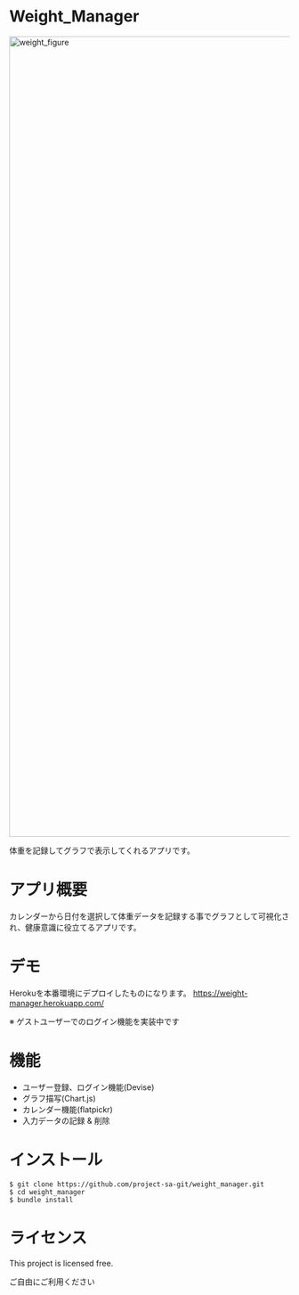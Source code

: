 # Weight_Manager

<img width="1437" alt="weight_figure" src="https://user-images.githubusercontent.com/50135286/76489147-de78ef80-646a-11ea-88a2-675270166fb3.png">

体重を記録してグラフで表示してくれるアプリです。

# アプリ概要

カレンダーから日付を選択して体重データを記録する事でグラフとして可視化され、健康意識に役立てるアプリです。

# デモ

Herokuを本番環境にデプロイしたものになります。
https://weight-manager.herokuapp.com/

※ ゲストユーザーでのログイン機能を実装中です

# 機能
* ユーザー登録、ログイン機能(Devise)
* グラフ描写(Chart.js)
* カレンダー機能(flatpickr)
* 入力データの記録 & 削除

# インストール
```
$ git clone https://github.com/project-sa-git/weight_manager.git
$ cd weight_manager
$ bundle install
```

# ライセンス

This project is licensed free.

ご自由にご利用ください
